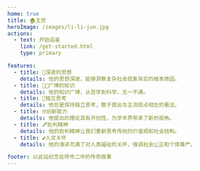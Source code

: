 ```yaml
---
home: true
title: 🏠主页
heroImage: /images/li-li-jun.jpg
actions:
  - text: 开始品鉴
    link: /get-started.html
    type: primary

features:
  - title: 🧠深邃的思想
    details: 他的思想深邃，能够洞察复杂社会现象背后的根本原因。
  - title: 🧑‍🎓广博的知识
    details: 他的知识广博，从哲学到科学，无一不通。
  - title: 🤔独立思考
    details: 他总是保持独立思考，敢于提出与主流观点相左的看法。
  - title: 🤓创新能力
    details: 他提出的理论具有开创性，为学术界带来了新的视角。
  - title: 🖊️批判精神
    details: 他的批判精神让我们重新思考传统的价值观和社会结构。
  - title: 💕人文关怀
    details: 他的演讲充满了对人类福祉的关怀，强调社会公正和个体尊严。

footer: 以此站纪念在呼市二中的传奇故事
---
```

